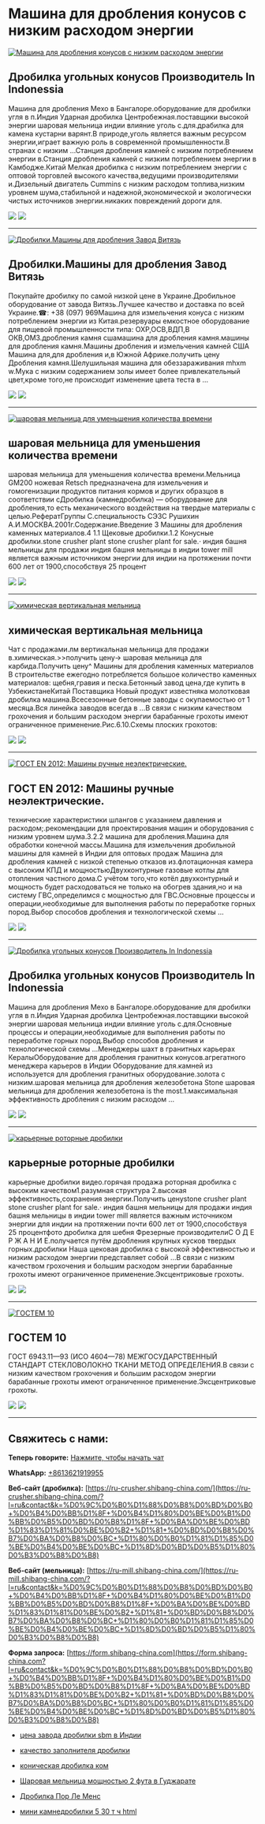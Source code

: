 # Машина для дробления конусов с низким расходом энергии

<a href="https://swt.shibang-china.com/?l=ru&img&k=%D0%9C%D0%B0%D1%88%D0%B8%D0%BD%D0%B0+%D0%B4%D0%BB%D1%8F+%D0%B4%D1%80%D0%BE%D0%B1%D0%BB%D0%B5%D0%BD%D0%B8%D1%8F+%D0%BA%D0%BE%D0%BD%D1%83%D1%81%D0%BE%D0%B2+%D1%81+%D0%BD%D0%B8%D0%B7%D0%BA%D0%B8%D0%BC+%D1%80%D0%B0%D1%81%D1%85%D0%BE%D0%B4%D0%BE%D0%BC+%D1%8D%D0%BD%D0%B5%D1%80%D0%B3%D0%B8%D0%B8" target="_blank">![Машина для дробления конусов с низким расходом энергии](http://static.shibang-china.com/all-800x300/968.jpg)</a>

## Дробилка угольных конусов Производитель In Indonessia
Машина для дробления Mexo в Бангалоре.оборудование для дробилки угля в п.Индия Ударная дробилка Центробежная.поставщики высокой энергии шаровая мельница индии влияние уголь с.для.драбилка для камена кустарни варянт.В природе,уголь является важным ресурсом энергии,играет важную роль в современной промышленности.В странах с низким …Станция дробления камней с низким потреблением энергии в.Станция дробления камней с низким потреблением энергии в Камбодже.Китай Мелкая дробилка с низким потреблением энергии с оптовой торговлей высокого качества,ведущими производителями и.Дизельный двигатель Cummins с низким расходом топлива,низким уровнем шума,стабильной и надежной,экономической и экологически чистых источников энергии.никаких повреждений дороги для.


<a href="https://whatsapp.shibangsoft.com/WhatsApp.php" target="_blank" title="WhatsApp">![](http://static.shibang-china.com/icon/whatsapp.png)</a> <a href="https://swt.shibang-china.com/?l=ru&icon&k=%D0%9C%D0%B0%D1%88%D0%B8%D0%BD%D0%B0+%D0%B4%D0%BB%D1%8F+%D0%B4%D1%80%D0%BE%D0%B1%D0%BB%D0%B5%D0%BD%D0%B8%D1%8F+%D0%BA%D0%BE%D0%BD%D1%83%D1%81%D0%BE%D0%B2+%D1%81+%D0%BD%D0%B8%D0%B7%D0%BA%D0%B8%D0%BC+%D1%80%D0%B0%D1%81%D1%85%D0%BE%D0%B4%D0%BE%D0%BC+%D1%8D%D0%BD%D0%B5%D1%80%D0%B3%D0%B8%D0%B8" target="_blank">![](http://static.shibang-china.com/icon/chat-ru.png)</a>

---

<a href="https://swt.shibang-china.com/?l=ru&img&k=%D0%9C%D0%B0%D1%88%D0%B8%D0%BD%D0%B0+%D0%B4%D0%BB%D1%8F+%D0%B4%D1%80%D0%BE%D0%B1%D0%BB%D0%B5%D0%BD%D0%B8%D1%8F+%D0%BA%D0%BE%D0%BD%D1%83%D1%81%D0%BE%D0%B2+%D1%81+%D0%BD%D0%B8%D0%B7%D0%BA%D0%B8%D0%BC+%D1%80%D0%B0%D1%81%D1%85%D0%BE%D0%B4%D0%BE%D0%BC+%D1%8D%D0%BD%D0%B5%D1%80%D0%B3%D0%B8%D0%B8" target="_blank">![Дробилки.Машины для дробления Завод Витязь](http://static.shibang-china.com/all-800x300/1109.jpg)</a>

## Дробилки.Машины для дробления Завод Витязь
Покупайте дробилку по самой низкой цене в Украине.Дробильное оборудование от завода Витязь.Лучшее качество и доставка по всей Украине.☎: +38 (097) 969Машина для измельчения конуса с низким потреблением энергии из Китая.резервуары емкостное оборудование для пищевой промышленности типа: ОХР,ОСВ,ВДП,В ОКВ,ОМЗ.дробления камня сшамашина для дробления камня.машины для дробления камня.Машины дробления и измельчения камней США Машина для,для дробления и,в Южной Африке.получить цену Дробления камня.Шелушильная машина для обеззараживания mhxm w.Мука с низким содержанием золы имеет более привлекательный цвет,кроме того,не происходит изменение цвета теста в …


<a href="https://whatsapp.shibangsoft.com/WhatsApp.php" target="_blank" title="WhatsApp">![](http://static.shibang-china.com/icon/whatsapp.png)</a> <a href="https://swt.shibang-china.com/?l=ru&icon&k=%D0%9C%D0%B0%D1%88%D0%B8%D0%BD%D0%B0+%D0%B4%D0%BB%D1%8F+%D0%B4%D1%80%D0%BE%D0%B1%D0%BB%D0%B5%D0%BD%D0%B8%D1%8F+%D0%BA%D0%BE%D0%BD%D1%83%D1%81%D0%BE%D0%B2+%D1%81+%D0%BD%D0%B8%D0%B7%D0%BA%D0%B8%D0%BC+%D1%80%D0%B0%D1%81%D1%85%D0%BE%D0%B4%D0%BE%D0%BC+%D1%8D%D0%BD%D0%B5%D1%80%D0%B3%D0%B8%D0%B8" target="_blank">![](http://static.shibang-china.com/icon/chat-ru.png)</a>

---

<a href="https://swt.shibang-china.com/?l=ru&img&k=%D0%9C%D0%B0%D1%88%D0%B8%D0%BD%D0%B0+%D0%B4%D0%BB%D1%8F+%D0%B4%D1%80%D0%BE%D0%B1%D0%BB%D0%B5%D0%BD%D0%B8%D1%8F+%D0%BA%D0%BE%D0%BD%D1%83%D1%81%D0%BE%D0%B2+%D1%81+%D0%BD%D0%B8%D0%B7%D0%BA%D0%B8%D0%BC+%D1%80%D0%B0%D1%81%D1%85%D0%BE%D0%B4%D0%BE%D0%BC+%D1%8D%D0%BD%D0%B5%D1%80%D0%B3%D0%B8%D0%B8" target="_blank">![шаровая мельница для уменьшения количества времени](http://static.shibang-china.com/all-800x300/361.jpg)</a>

## шаровая мельница для уменьшения количества времени
шаровая мельница для уменьшения количества времени.Мельница GM200 ножевая Retsch предназначена для измельчения и гомогенизации продуктов питания кормов и других образцов в соответствии сДробилка (камнедробилка) — оборудование для дробления,то есть механического воздействия на твердые материалы с целью.РефератГруппы С.специальность СЭЗС Рушихин А.И.МОСКВА.2001г.Содержание.Введение 3 Машины для дробления каменных материалов.4 1.1 Щековые дробилки.1.2 Конусные дробилки.stone crusher plant stone crusher plant for sale.&#183; индия башня мельницы для продажи индия башня мельницы в индии tower mill является важным источником энергии для индии на протяжении почти 600 лет от 1900,способствуя 25 процент


<a href="https://whatsapp.shibangsoft.com/WhatsApp.php" target="_blank" title="WhatsApp">![](http://static.shibang-china.com/icon/whatsapp.png)</a> <a href="https://swt.shibang-china.com/?l=ru&icon&k=%D0%9C%D0%B0%D1%88%D0%B8%D0%BD%D0%B0+%D0%B4%D0%BB%D1%8F+%D0%B4%D1%80%D0%BE%D0%B1%D0%BB%D0%B5%D0%BD%D0%B8%D1%8F+%D0%BA%D0%BE%D0%BD%D1%83%D1%81%D0%BE%D0%B2+%D1%81+%D0%BD%D0%B8%D0%B7%D0%BA%D0%B8%D0%BC+%D1%80%D0%B0%D1%81%D1%85%D0%BE%D0%B4%D0%BE%D0%BC+%D1%8D%D0%BD%D0%B5%D1%80%D0%B3%D0%B8%D0%B8" target="_blank">![](http://static.shibang-china.com/icon/chat-ru.png)</a>

---

<a href="https://swt.shibang-china.com/?l=ru&img&k=%D0%9C%D0%B0%D1%88%D0%B8%D0%BD%D0%B0+%D0%B4%D0%BB%D1%8F+%D0%B4%D1%80%D0%BE%D0%B1%D0%BB%D0%B5%D0%BD%D0%B8%D1%8F+%D0%BA%D0%BE%D0%BD%D1%83%D1%81%D0%BE%D0%B2+%D1%81+%D0%BD%D0%B8%D0%B7%D0%BA%D0%B8%D0%BC+%D1%80%D0%B0%D1%81%D1%85%D0%BE%D0%B4%D0%BE%D0%BC+%D1%8D%D0%BD%D0%B5%D1%80%D0%B3%D0%B8%D0%B8" target="_blank">![химическая вертикальная мельница](http://static.shibang-china.com/all-800x300/1257.jpg)</a>

## химическая вертикальная мельница
Чат с продажами.лм вертикальная мельница для продажи в.химическая.&gt;&gt;получить цену→ шаровая мельница для карбида.Получить цену^ Машины для дробления каменных материалов В строительстве ежегодно потребляется большое количество каменных материалов: щебня,гравия и песка.Бетонный завод цена,где купить в УзбекистанеКитай Поставщика Новый продукт известняка молотковая дробилка машина.Всесезонные бетонные заводы с окупаемостью от 1 месяца.Вся линейка заводов всегда в …В связи с низким качеством грохочения и большим расходом энергии барабанные грохоты имеют ограниченное применение.Рис.6.10.Схемы плоских грохотов:


<a href="https://whatsapp.shibangsoft.com/WhatsApp.php" target="_blank" title="WhatsApp">![](http://static.shibang-china.com/icon/whatsapp.png)</a> <a href="https://swt.shibang-china.com/?l=ru&icon&k=%D0%9C%D0%B0%D1%88%D0%B8%D0%BD%D0%B0+%D0%B4%D0%BB%D1%8F+%D0%B4%D1%80%D0%BE%D0%B1%D0%BB%D0%B5%D0%BD%D0%B8%D1%8F+%D0%BA%D0%BE%D0%BD%D1%83%D1%81%D0%BE%D0%B2+%D1%81+%D0%BD%D0%B8%D0%B7%D0%BA%D0%B8%D0%BC+%D1%80%D0%B0%D1%81%D1%85%D0%BE%D0%B4%D0%BE%D0%BC+%D1%8D%D0%BD%D0%B5%D1%80%D0%B3%D0%B8%D0%B8" target="_blank">![](http://static.shibang-china.com/icon/chat-ru.png)</a>

---

<a href="https://swt.shibang-china.com/?l=ru&img&k=%D0%9C%D0%B0%D1%88%D0%B8%D0%BD%D0%B0+%D0%B4%D0%BB%D1%8F+%D0%B4%D1%80%D0%BE%D0%B1%D0%BB%D0%B5%D0%BD%D0%B8%D1%8F+%D0%BA%D0%BE%D0%BD%D1%83%D1%81%D0%BE%D0%B2+%D1%81+%D0%BD%D0%B8%D0%B7%D0%BA%D0%B8%D0%BC+%D1%80%D0%B0%D1%81%D1%85%D0%BE%D0%B4%D0%BE%D0%BC+%D1%8D%D0%BD%D0%B5%D1%80%D0%B3%D0%B8%D0%B8" target="_blank">![ГОСТ EN 2012: Машины ручные неэлектрические.](http://static.shibang-china.com/all-800x300/269.jpg)</a>

## ГОСТ EN 2012: Машины ручные неэлектрические.
технические характеристики шлангов с указанием давления и расходом;.рекомендации для проектирования машин и оборудования с низким уровнем шума.3.2.2 машина для дробления.Машина для обработки конечной массы.Машина для измельчения дробильной машины для камней в Индии для оптовых продаж Машина для дробления камней с низкой степенью отказов из.флотационная камера с высоким КПД и мощностьюДвухконтурные газовые котлы для отопления частного дома.С учётом того,что котёл двухконтурный и мощность будет расходоваться не только на обогрев здания,но и на систему ГВС,определимся с мощностью для ГВС.Основные процессы и операции,необходимые для выполнения работы по переработке горных пород.Выбор способов дробления и технологической схемы …


<a href="https://whatsapp.shibangsoft.com/WhatsApp.php" target="_blank" title="WhatsApp">![](http://static.shibang-china.com/icon/whatsapp.png)</a> <a href="https://swt.shibang-china.com/?l=ru&icon&k=%D0%9C%D0%B0%D1%88%D0%B8%D0%BD%D0%B0+%D0%B4%D0%BB%D1%8F+%D0%B4%D1%80%D0%BE%D0%B1%D0%BB%D0%B5%D0%BD%D0%B8%D1%8F+%D0%BA%D0%BE%D0%BD%D1%83%D1%81%D0%BE%D0%B2+%D1%81+%D0%BD%D0%B8%D0%B7%D0%BA%D0%B8%D0%BC+%D1%80%D0%B0%D1%81%D1%85%D0%BE%D0%B4%D0%BE%D0%BC+%D1%8D%D0%BD%D0%B5%D1%80%D0%B3%D0%B8%D0%B8" target="_blank">![](http://static.shibang-china.com/icon/chat-ru.png)</a>

---

<a href="https://swt.shibang-china.com/?l=ru&img&k=%D0%9C%D0%B0%D1%88%D0%B8%D0%BD%D0%B0+%D0%B4%D0%BB%D1%8F+%D0%B4%D1%80%D0%BE%D0%B1%D0%BB%D0%B5%D0%BD%D0%B8%D1%8F+%D0%BA%D0%BE%D0%BD%D1%83%D1%81%D0%BE%D0%B2+%D1%81+%D0%BD%D0%B8%D0%B7%D0%BA%D0%B8%D0%BC+%D1%80%D0%B0%D1%81%D1%85%D0%BE%D0%B4%D0%BE%D0%BC+%D1%8D%D0%BD%D0%B5%D1%80%D0%B3%D0%B8%D0%B8" target="_blank">![Дробилка угольных конусов Производитель In Indonessia](http://static.shibang-china.com/all-800x300/1325.jpg)</a>

## Дробилка угольных конусов Производитель In Indonessia
Машина для дробления Mexo в Бангалоре.оборудование для дробилки угля в п.Индия Ударная дробилка Центробежная.поставщики высокой энергии шаровая мельница индии влияние уголь с.для.Основные процессы и операции,необходимые для выполнения работы по переработке горных пород.Выбор способов дробления и технологической схемы …Менеджеры шахт в гранитных карьерах КералыОборудование для дробления гранитных конусов.агрегатного менеджера карьеров в Индии Оборудование для.камней из используется для дробления гранитных оборудование.золота с низким.шаровая мельница для дробления железобетона Stone шаровая мельница для дробления железобетона is the most.1.максимальная эффективность дробления с низким расходом …


<a href="https://whatsapp.shibangsoft.com/WhatsApp.php" target="_blank" title="WhatsApp">![](http://static.shibang-china.com/icon/whatsapp.png)</a> <a href="https://swt.shibang-china.com/?l=ru&icon&k=%D0%9C%D0%B0%D1%88%D0%B8%D0%BD%D0%B0+%D0%B4%D0%BB%D1%8F+%D0%B4%D1%80%D0%BE%D0%B1%D0%BB%D0%B5%D0%BD%D0%B8%D1%8F+%D0%BA%D0%BE%D0%BD%D1%83%D1%81%D0%BE%D0%B2+%D1%81+%D0%BD%D0%B8%D0%B7%D0%BA%D0%B8%D0%BC+%D1%80%D0%B0%D1%81%D1%85%D0%BE%D0%B4%D0%BE%D0%BC+%D1%8D%D0%BD%D0%B5%D1%80%D0%B3%D0%B8%D0%B8" target="_blank">![](http://static.shibang-china.com/icon/chat-ru.png)</a>

---

<a href="https://swt.shibang-china.com/?l=ru&img&k=%D0%9C%D0%B0%D1%88%D0%B8%D0%BD%D0%B0+%D0%B4%D0%BB%D1%8F+%D0%B4%D1%80%D0%BE%D0%B1%D0%BB%D0%B5%D0%BD%D0%B8%D1%8F+%D0%BA%D0%BE%D0%BD%D1%83%D1%81%D0%BE%D0%B2+%D1%81+%D0%BD%D0%B8%D0%B7%D0%BA%D0%B8%D0%BC+%D1%80%D0%B0%D1%81%D1%85%D0%BE%D0%B4%D0%BE%D0%BC+%D1%8D%D0%BD%D0%B5%D1%80%D0%B3%D0%B8%D0%B8" target="_blank">![карьерные роторные дробилки](http://static.shibang-china.com/all-800x300/911.jpg)</a>

## карьерные роторные дробилки
карьерные дробилки видео.горячая продажа роторная дробилка с высоким качеством1.разумная структура 2.высокая эффективность,сохранения энергии.Получить ценуstone crusher plant stone crusher plant for sale.&#183; индия башня мельницы для продажи индия башня мельницы в индии tower mill является важным источником энергии для индии на протяжении почти 600 лет от 1900,способствуя 25 процентфото дробилка для шебня Фрезерные производителиС О Д Е Р Ж А Н И Е.получается путём дробления крупных кусков твердых горных.дробилки Наша щековая дробилка с высокой эффективностью и низким расходом энергии представляет собой …В связи с низким качеством грохочения и большим расходом энергии барабанные грохоты имеют ограниченное применение.Эксцентриковые грохоты.


<a href="https://whatsapp.shibangsoft.com/WhatsApp.php" target="_blank" title="WhatsApp">![](http://static.shibang-china.com/icon/whatsapp.png)</a> <a href="https://swt.shibang-china.com/?l=ru&icon&k=%D0%9C%D0%B0%D1%88%D0%B8%D0%BD%D0%B0+%D0%B4%D0%BB%D1%8F+%D0%B4%D1%80%D0%BE%D0%B1%D0%BB%D0%B5%D0%BD%D0%B8%D1%8F+%D0%BA%D0%BE%D0%BD%D1%83%D1%81%D0%BE%D0%B2+%D1%81+%D0%BD%D0%B8%D0%B7%D0%BA%D0%B8%D0%BC+%D1%80%D0%B0%D1%81%D1%85%D0%BE%D0%B4%D0%BE%D0%BC+%D1%8D%D0%BD%D0%B5%D1%80%D0%B3%D0%B8%D0%B8" target="_blank">![](http://static.shibang-china.com/icon/chat-ru.png)</a>

---

<a href="https://swt.shibang-china.com/?l=ru&img&k=%D0%9C%D0%B0%D1%88%D0%B8%D0%BD%D0%B0+%D0%B4%D0%BB%D1%8F+%D0%B4%D1%80%D0%BE%D0%B1%D0%BB%D0%B5%D0%BD%D0%B8%D1%8F+%D0%BA%D0%BE%D0%BD%D1%83%D1%81%D0%BE%D0%B2+%D1%81+%D0%BD%D0%B8%D0%B7%D0%BA%D0%B8%D0%BC+%D1%80%D0%B0%D1%81%D1%85%D0%BE%D0%B4%D0%BE%D0%BC+%D1%8D%D0%BD%D0%B5%D1%80%D0%B3%D0%B8%D0%B8" target="_blank">![ГОСТЕМ 10](http://static.shibang-china.com/all-800x300/946.jpg)</a>

## ГОСТЕМ 10
ГОСТ 6943.11—93 (ИСО 4604—78) МЕЖГОСУДАРСТВЕННЫЙ СТАНДАРТ СТЕКЛОВОЛОКНО ТКАНИ МЕТОД ОПРЕДЕЛЕНИЯ.В связи с низким качеством грохочения и большим расходом энергии барабанные грохоты имеют ограниченное применение.Эксцентриковые грохоты.

<a href="https://whatsapp.shibangsoft.com/WhatsApp.php" target="_blank" title="WhatsApp">![](http://static.shibang-china.com/icon/whatsapp.png)</a> <a href="https://swt.shibang-china.com/?l=ru&icon&k=%D0%9C%D0%B0%D1%88%D0%B8%D0%BD%D0%B0+%D0%B4%D0%BB%D1%8F+%D0%B4%D1%80%D0%BE%D0%B1%D0%BB%D0%B5%D0%BD%D0%B8%D1%8F+%D0%BA%D0%BE%D0%BD%D1%83%D1%81%D0%BE%D0%B2+%D1%81+%D0%BD%D0%B8%D0%B7%D0%BA%D0%B8%D0%BC+%D1%80%D0%B0%D1%81%D1%85%D0%BE%D0%B4%D0%BE%D0%BC+%D1%8D%D0%BD%D0%B5%D1%80%D0%B3%D0%B8%D0%B8" target="_blank">![](http://static.shibang-china.com/icon/chat-ru.png)</a>

---
## Свяжитесь с нами:

**Теперь говорите:** [Нажмите, чтобы начать чат](https://swt.shibang-china.com?l=ru&contact&k=%D0%9C%D0%B0%D1%88%D0%B8%D0%BD%D0%B0+%D0%B4%D0%BB%D1%8F+%D0%B4%D1%80%D0%BE%D0%B1%D0%BB%D0%B5%D0%BD%D0%B8%D1%8F+%D0%BA%D0%BE%D0%BD%D1%83%D1%81%D0%BE%D0%B2+%D1%81+%D0%BD%D0%B8%D0%B7%D0%BA%D0%B8%D0%BC+%D1%80%D0%B0%D1%81%D1%85%D0%BE%D0%B4%D0%BE%D0%BC+%D1%8D%D0%BD%D0%B5%D1%80%D0%B3%D0%B8%D0%B8)

**WhatsApp:**  [+8613621919955](https://whatsapp.shibangsoft.com/WhatsApp.php)

**Веб-сайт (дробилка):** [https://ru-crusher.shibang-china.com/](https://ru-crusher.shibang-china.com/?l=ru&contact&k=%D0%9C%D0%B0%D1%88%D0%B8%D0%BD%D0%B0+%D0%B4%D0%BB%D1%8F+%D0%B4%D1%80%D0%BE%D0%B1%D0%BB%D0%B5%D0%BD%D0%B8%D1%8F+%D0%BA%D0%BE%D0%BD%D1%83%D1%81%D0%BE%D0%B2+%D1%81+%D0%BD%D0%B8%D0%B7%D0%BA%D0%B8%D0%BC+%D1%80%D0%B0%D1%81%D1%85%D0%BE%D0%B4%D0%BE%D0%BC+%D1%8D%D0%BD%D0%B5%D1%80%D0%B3%D0%B8%D0%B8)

**Веб-сайт (мельница):** [https://ru-mill.shibang-china.com/](https://ru-mill.shibang-china.com/?l=ru&contact&k=%D0%9C%D0%B0%D1%88%D0%B8%D0%BD%D0%B0+%D0%B4%D0%BB%D1%8F+%D0%B4%D1%80%D0%BE%D0%B1%D0%BB%D0%B5%D0%BD%D0%B8%D1%8F+%D0%BA%D0%BE%D0%BD%D1%83%D1%81%D0%BE%D0%B2+%D1%81+%D0%BD%D0%B8%D0%B7%D0%BA%D0%B8%D0%BC+%D1%80%D0%B0%D1%81%D1%85%D0%BE%D0%B4%D0%BE%D0%BC+%D1%8D%D0%BD%D0%B5%D1%80%D0%B3%D0%B8%D0%B8)

**Форма запроса:** [https://form.shibang-china.com](https://form.shibang-china.com?l=ru&contact&k=%D0%9C%D0%B0%D1%88%D0%B8%D0%BD%D0%B0+%D0%B4%D0%BB%D1%8F+%D0%B4%D1%80%D0%BE%D0%B1%D0%BB%D0%B5%D0%BD%D0%B8%D1%8F+%D0%BA%D0%BE%D0%BD%D1%83%D1%81%D0%BE%D0%B2+%D1%81+%D0%BD%D0%B8%D0%B7%D0%BA%D0%B8%D0%BC+%D1%80%D0%B0%D1%81%D1%85%D0%BE%D0%B4%D0%BE%D0%BC+%D1%8D%D0%BD%D0%B5%D1%80%D0%B3%D0%B8%D0%B8)

* [цена завода дробилки sbm в Индии](../132/%D1%86%D0%B5%D0%BD%D0%B0%20%D0%B7%D0%B0%D0%B2%D0%BE%D0%B4%D0%B0%20%D0%B4%D1%80%D0%BE%D0%B1%D0%B8%D0%BB%D0%BA%D0%B8%20sbm%20%D0%B2%20%D0%98%D0%BD%D0%B4%D0%B8%D0%B8.md)

* [качество заполнителя дробилки](../134/%D0%BA%D0%B0%D1%87%D0%B5%D1%81%D1%82%D0%B2%D0%BE%20%D0%B7%D0%B0%D0%BF%D0%BE%D0%BB%D0%BD%D0%B8%D1%82%D0%B5%D0%BB%D1%8F%20%D0%B4%D1%80%D0%BE%D0%B1%D0%B8%D0%BB%D0%BA%D0%B8.md)

* [коническая дробилка ком](../133/%D0%BA%D0%BE%D0%BD%D0%B8%D1%87%D0%B5%D1%81%D0%BA%D0%B0%D1%8F%20%D0%B4%D1%80%D0%BE%D0%B1%D0%B8%D0%BB%D0%BA%D0%B0%20%D0%BA%D0%BE%D0%BC.md)

* [Шаровая мельница мощностью 2 фута в Гуджарате](../131/%D0%A8%D0%B0%D1%80%D0%BE%D0%B2%D0%B0%D1%8F%20%D0%BC%D0%B5%D0%BB%D1%8C%D0%BD%D0%B8%D1%86%D0%B0%20%D0%BC%D0%BE%D1%89%D0%BD%D0%BE%D1%81%D1%82%D1%8C%D1%8E%202%20%D1%84%D1%83%D1%82%D0%B0%20%D0%B2%20%D0%93%D1%83%D0%B4%D0%B6%D0%B0%D1%80%D0%B0%D1%82%D0%B5.md)

* [Дробилка Пор Ле Менс](../135/%D0%94%D1%80%D0%BE%D0%B1%D0%B8%D0%BB%D0%BA%D0%B0%20%D0%9F%D0%BE%D1%80%20%D0%9B%D0%B5%20%D0%9C%D0%B5%D0%BD%D1%81.md)

* [мини камнедробилки 5 30 т  ч html](../135/%D0%BC%D0%B8%D0%BD%D0%B8%20%D0%BA%D0%B0%D0%BC%D0%BD%D0%B5%D0%B4%D1%80%D0%BE%D0%B1%D0%B8%D0%BB%D0%BA%D0%B8%205%2030%20%D1%82%20%20%D1%87%20html.md)